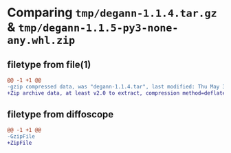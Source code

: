 # Comparing `tmp/degann-1.1.4.tar.gz` & `tmp/degann-1.1.5-py3-none-any.whl.zip`

## filetype from file(1)

```diff
@@ -1 +1 @@
-gzip compressed data, was "degann-1.1.4.tar", last modified: Thu May 30 18:26:14 2024, max compression
+Zip archive data, at least v2.0 to extract, compression method=deflate
```

## filetype from diffoscope

```diff
@@ -1 +1 @@
-GzipFile
+ZipFile
```

